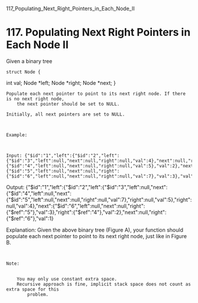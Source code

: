 117_Populating_Next_Right_Pointers_in_Each_Node_II
# 117. Populating Next Right Pointers in Each Node II

Given a binary tree

    struct Node {
  int val;
  Node *left;
  Node *right;
  Node *next;
}

    Populate each next pointer to point to its next right node. If there is no next right node,
        the next pointer should be set to NULL.

    Initially, all next pointers are set to NULL.

     

    Example:

    

    Input: {"$id":"1","left":{"$id":"2","left":{"$id":"3","left":null,"next":null,"right":null,"val":4},"next":null,"right":{"$id":"4","left":null,"next":null,"right":null,"val":5},"val":2},"next":null,"right":{"$id":"5","left":null,"next":null,"right":{"$id":"6","left":null,"next":null,"right":null,"val":7},"val":3},"val":1}

Output: {"$id":"1","left":{"$id":"2","left":{"$id":"3","left":null,"next":{"$id":"4","left":null,"next":{"$id":"5","left":null,"next":null,"right":null,"val":7},"right":null,"val":5},"right":null,"val":4},"next":{"$id":"6","left":null,"next":null,"right":{"$ref":"5"},"val":3},"right":{"$ref":"4"},"val":2},"next":null,"right":{"$ref":"6"},"val":1}

Explanation: Given the above binary tree (Figure A), your function should populate each next pointer to point to its next right node, just like in Figure B.

     

    Note:

    
        You may only use constant extra space.
        Recursive approach is fine, implicit stack space does not count as extra space for this
            problem.